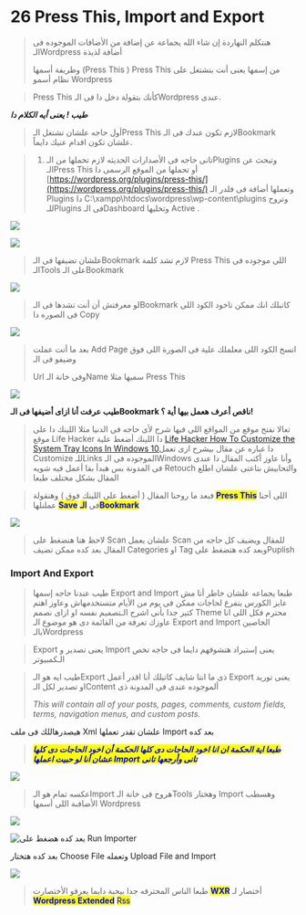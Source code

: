 # 26 Press This, Import and Export

> هنتكلم النهاردة إن شاء الله يجماعة عن إضافة من الأضافات الموجوده فى الـWordpress أضافة لذيذة
>
> وظريفة أسمها (Press This ) Press This من إسمها يعنى أنت بتشتغل على نظام أسمو Wordpress

> Press This كأنك بتقولة دخل دا فى الـWordpress عندى.

_**طيب ! يعنى أيه الكلام دا**_

> أول حاجه علشان تشتغل الـPress This لازم تكون عندك فى الـBookmark علشان تكون اقدام عنيك دايماً.

> 1. تانى حاجه فى الأصدارات الحديثه لازم تحملها من الـPlugins وتبحث عن الـPress This أو تحملها من الموقع الرسمى دا [https://wordpress.org/plugins/press-this/](https://wordpress.org/plugins/press-this/) وتعملها أضافة فى فلدر الـ Plugins دا C:\xampp\htdocs\wordpress\wp-content\plugins وتروح للـPlugins فى الـDashboard وتخليها Active .

![](<.gitbook/assets/WordPress - plugin - press this.png>)

![](<.gitbook/assets/WordPress - plugin - press this 2.png>)

> علشان تضيفها فى الـBookmark لازم تشد كلمة Press This اللى موجوده فى الـTools على الـBookmark

![](<.gitbook/assets/WordPress - plugin - press this 3.png>)

> لو معرفتش أن أنت تشدها فى الـBookmark كاتبلك انك ممكن تاخود الكود اللى فى الصوره دا Copy

![](<.gitbook/assets/WordPress - plugin - press this 4.png>)

> بعد ما أنت عملت Add Page انسخ الكود اللى معلملك علية فى الصورة اللى فوق وضيفو فى الـ
>
> Url وفى خانة الـName سميها مثلا Press This

![](<.gitbook/assets/WordPress - plugin - press this 5.png>)

**طيب عرفت أنا ازاى أضيفها فى الـBookmark ناقص أعرف هعمل بيها أية ؟!**

> تعالا نفتح موقع من المواقع اللى فيها شرح لأى حاجه فى الدنيا مثلا اللينك دا على موقع Life Hacker دا اللينك أضغط علية [Life Hacker How To Customize the System Tray Icons In Windows 10](https://lifehacker.com/how-to-customize-the-system-tray-icons-in-windows-10-1724097781)دا عباره عن مقال بيشرح ازى تعمل Customize للـLinks الموجوده فى الـWindows وأنا عاوز أكتب المقال دا عندى فى المدونة بس هبدأ بقا أعمل فيه شويه Retouch والتحابيش بتاعتى علشان اطلع المقال بشكل مختلف طبعا

> فبعد ما روحنا المقال ( أضغط على اللينك فوق ) وهنقولة <mark style="color:blue;">**Press This**</mark> اللى أحنا عملنلها <mark style="color:blue;">**Save**</mark> فى <mark style="color:blue;">**الـBookmark**</mark>

![](<.gitbook/assets/WordPress - plugin - press this 6.png>)

> لاحظ هنا هنضغط على Scan علشان يعمل Scan للمقال ويضيف كل حاجه من المقال بعد كده ممكن تضيف Categories او Tag وبعد كده هتضغط علىPuplish

### Import And Export

> طيب عندنا حاجه إسمها Export and Import طبعا يجماعه علشان خاطر أنا مش عايز الكورس يتفرع لحاجات ممكن فى يوم من الأيام متستخدمهاش وعاوز اهتم كتير جدا بأنى اشرح الـتصميم نفسه او ازاى نصمم Theme محترم فكل اللى انا عاوزك تعرفة من القائمة دى هو موضوع الـ Export and Import الخاصين بالـWordpress

> Export يعنى تصدير و Import يعنى إستيراد هتشوفهم دايما فى حاجه تخص الـكمبيوتر

> طيب ايه هو الـExport ذى ما انتا شايف كاتبلك أنا اقدر أعمل Export يعنى توريد او تصدير لكل الـContent ألموجوده عندى فى المدونة ذى
>
> _This will contain all of your posts, pages, comments, custom fields, terms, navigation menus, and custom posts._

هيصدرهاللك فى ملف Xml علشان تقدر تعملها Import بعد كده

> _<mark style="color:blue;">**طبعا اية الحكمة ان انا اخود الحاجات دى كلها الحكمة أن اخود الحاجات دى كلها عشان أنا لو حبيت اعملها Import تانى وأرجعها تانى**</mark>_

![](<.gitbook/assets/WordPress - Tools.png>)

> عكسه تمام هو الـImport هروح فى خانة الـTools وهختار Import وهسطب الأضافىة اللى أسمها Wordpress

![](<.gitbook/assets/WordPress - Tools 2.png>)

![بعد كده هضغط على Run Importer](<.gitbook/assets/WordPress - Tools 3.png>)

بعد كده هتختار Choose File وتعمله Upload File and Import

![](<.gitbook/assets/WordPress - Tools 4.png>)

> طبعا الناس المحترفه جدا بيحبة دايما يعرفو الأختصارت <mark style="color:blue;">**WXR**</mark> أختصار لـ <mark style="color:blue;">**Wordpress Extended**</mark> <mark style="color:blue;">Rss</mark>
